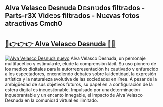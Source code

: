 ## Alva Velasco Desnuda D𝚎sn𝚞dos filtr𝚊dos - Parts-r3X Vid𝚎os filtr𝚊dos - N𝚞evas f𝚘tos atr𝚊ctivas Cmch0

# <h2><a href="http://mb0082s.tromn.icu/?c=Alva+Velasco+Desnuda">🔗👉👉👉 Alva Velasco Desnuda 🔗🔗</a></h2>

[![Alva Velasco Desnuda nuevo](https://i.imgur.com/pEAQMta.gif)](http://mb0082s.tromn.icu/?c=Alva+Velasco+Desnuda)
Alva Velasco Desnuda, un personaje multifacético y estimulante, elude la comprensión fácil. Su uso pionero de los medios digitales para la autorrepresentación ha cautivado y enfurecido a los espectadores, encendiendo debates sobre la identidad, la expresión artística y la naturaleza evolutiva de las sociedades en línea. A pesar de la ambigüedad de sus objetivos futuros, su papel en la configuración de la esfera digital es incuestionable. Impulsado por una determinación inquebrantable y un encanto innegable, el impacto de Alva Velasco Desnuda en la comunidad virtual es ilimitado.
